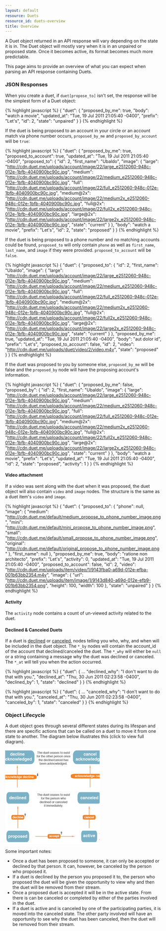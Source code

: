 ```yaml
---
layout: default
resource: Duets
resource_id: duets-overview
title: Overview
---
```

A Duet object returned in an API response will vary depending on the state it is in.  The Duet object will mostly vary when it is in an unpaired or proposed state.  Once it becomes active, its format becomes much more predictable.

This page aims to provide an overview of what you can expect when parsing an API response containing Duets.

### JSON Responses

When you create a duet, if `duet[propose_to]` isn't set, the response will be the simplest form of a Duet object:

{% highlight javascript %}
{
    "duet": {
        "proposed_by_me": true,
        "body": "watch a movie",
        "updated_at": "Tue, 19 Jul 2011 21:05:40 -0400",
        "prefix": "Let's",
        "id": 2,
        "state": "unpaired"
    }
}
{% endhighlight %}

If the duet is being proposed to an account in your circle or an account match via phone number occurs, `proposed_by_me` and `proposed_by_account` will be `true`:

{% highlight javascript %}
{
    "duet": {
        "proposed_by_me": true,
        "proposed_to_account": true,
        "updated_at": "Tue, 19 Jul 2011 21:05:40 -0400",
        "proposed_to": {
            "id": 2,
            "first_name": "Ubaldo",
            "image": {
              "large": "http://cdn.duet.me/uploads/account/image/22/large_e2512060-948c-012e-1bfb-4040900bc90c.jpg",
              "medium": "http://cdn.duet.me/uploads/account/image/22/medium_e2512060-948c-012e-1bfb-4040900bc90c.jpg",
              "full": "http://cdn.duet.me/uploads/account/image/22/full_e2512060-948c-012e-1bfb-4040900bc90c.jpg",
              "medium@2x": "http://cdn.duet.me/uploads/account/image/22/medium2x_e2512060-948c-012e-1bfb-4040900bc90c.jpg",
              "full@2x": "http://cdn.duet.me/uploads/account/image/22/full2x_e2512060-948c-012e-1bfb-4040900bc90c.jpg",
              "large@2x": "http://cdn.duet.me/uploads/account/image/22/large2x_e2512060-948c-012e-1bfb-4040900bc90c.jpg",
              "state": "current"
            }
        },
        "body": "watch a movie",
        "prefix": "Let's",
        "id": 2,
        "state": "proposed"
    }
}
{% endhighlight %}

If the duet is being proposed to a phone number and no matching accounts could be found, `proposed_to` will only contain `phone` as well as `first_name`, `last_name`, and `image` if they were provided. `proposed_to_account` will be `false`.

{% highlight javascript %}
{
    "duet": {
        "proposed_to": {
            "id": 2,
            "first_name": "Ubaldo",
            "image": {
              "large": "http://cdn.duet.me/uploads/account/image/22/large_e2512060-948c-012e-1bfb-4040900bc90c.jpg",
              "medium": "http://cdn.duet.me/uploads/account/image/22/medium_e2512060-948c-012e-1bfb-4040900bc90c.jpg",
              "full": "http://cdn.duet.me/uploads/account/image/22/full_e2512060-948c-012e-1bfb-4040900bc90c.jpg",
              "medium@2x": "http://cdn.duet.me/uploads/account/image/22/medium2x_e2512060-948c-012e-1bfb-4040900bc90c.jpg",
              "full@2x": "http://cdn.duet.me/uploads/account/image/22/full2x_e2512060-948c-012e-1bfb-4040900bc90c.jpg",
              "large@2x": "http://cdn.duet.me/uploads/account/image/22/large2x_e2512060-948c-012e-1bfb-4040900bc90c.jpg",
              "state": "current"
            }
        },
        "proposed_by_me": true,
        "updated_at": "Tue, 19 Jul 2011 21:05:40 -0400",
        "body": "aut dolor id",
        "prefix": "Let's",
        "proposed_to_account": false,
        "id": 2,
        "video": "http://cdn.duet.me/uploads/duet/video/2/video.m4v",
        "state": "proposed"
    }
}
{% endhighlight %}

If the duet was proposed to you by someone else, `proposed_by_me` will be false and the `proposed_by` node will have the proposing account's information.

{% highlight javascript %}
{
    "duet": {
        "proposed_by_me": false,
        "proposed_by": {
            "id": 2,
            "first_name": "Ubaldo",
            "image": {
              "large": "http://cdn.duet.me/uploads/account/image/22/large_e2512060-948c-012e-1bfb-4040900bc90c.jpg",
              "medium": "http://cdn.duet.me/uploads/account/image/22/medium_e2512060-948c-012e-1bfb-4040900bc90c.jpg",
              "full": "http://cdn.duet.me/uploads/account/image/22/full_e2512060-948c-012e-1bfb-4040900bc90c.jpg",
              "medium@2x": "http://cdn.duet.me/uploads/account/image/22/medium2x_e2512060-948c-012e-1bfb-4040900bc90c.jpg",
              "full@2x": "http://cdn.duet.me/uploads/account/image/22/full2x_e2512060-948c-012e-1bfb-4040900bc90c.jpg",
              "large@2x": "http://cdn.duet.me/uploads/account/image/22/large2x_e2512060-948c-012e-1bfb-4040900bc90c.jpg",
              "state": "current"
            }
        },
        "body": "watch a movie",
        "prefix": "Let's",
        "updated_at": "Tue, 19 Jul 2011 21:05:40 -0400",
        "id": 2,
        "state": "proposed",
        "activity": 1
    }
}
{% endhighlight %}

#### Video attachment

If a video was sent along with the duet when it was proposed, the duet object will also contain `video` and `image` nodes.  The structure is the same as a duet item's `video` and `image`.

{% highlight javascript %}
{
    "duet": {
        "proposed_to": {
            "phone": null,
            "image": {
                "medium": "http://cdn.duet.me/default/medium_propose_to_phone_number_image.png",
                "mini": "http://cdn.duet.me/default/mini_propose_to_phone_number_image.png",
                "small": "http://cdn.duet.me/default/small_propose_to_phone_number_image.png",
                "original": "http://cdn.duet.me/default/original_propose_to_phone_number_image.png"
            },
            "first_name": null
        },
        "proposed_by_me": true,
        "body": "ratione non architecto",
        "prefix": "Let's",
        "activity": 0,
        "updated_at": "Tue, 19 Jul 2011 21:05:40 -0400",
        "proposed_to_account": false,
        "id": 2,
        "video": "http://cdn.duet.me/uploads/item/video/1/9143fba0-a69d-012e-efba-001b63bb2354.m4v",
        "image": {
            "url": "http://cdn.duet.me/uploads/item/image/1/9143d840-a69d-012e-efb9-001b63bb2354.png",
            "height": 100,
            "width": 100
        },
        "state": "unpaired"
    }
}
{% endhighlight %}

#### Activity

The `activity` node contains a count of un-viewed activity related to the duet.

<h4 id="declined-and-canceled">Declined &amp; Canceled Duets</h4>

If a duet is [declined](/1/post/duets/:duet_id/declined/) or [canceled](/1/post/duets/:duet_id/canceled/),  nodes telling you who, why, and when will be included in the duet object.  The `*_by` nodes will contain the account_id of the account that declined/canceled the duet.  The `*_why` will either be `null` or a string containing a message why the duet was declined or canceled.  The `*_at` will tell you when the action occurred.

{% highlight javascript %}
{
    "duet": {
        ...
        "declined_why": "I don't want to do that with you.",
        "declined_at": "Thu, 30 Jun 2011 02:23:58 -0400",
        "declined_by": 1,
        "state": "declined"
    }
}
{% endhighlight %}

{% highlight javascript %}
{
    "duet": {
        ...
        "canceled_why": "I don't want to do that with you.",
        "canceled_at": "Thu, 30 Jun 2011 02:23:58 -0400",
        "canceled_by": 1,
        "state": "canceled"
    }
}
{% endhighlight %}


<h3 id="object-lifecycle">Object Lifecycle</h3>

A duet object goes through several different states during its lifespan and there are specific actions that can be called on a duet to move it from one state to another.  The diagram below illustrates this (click to view full diagram).

<a href="/images/duet-object-lifecycle.png"><img src="/images/duet-object-lifecycle-thumb.png" alt="{{page.title}}"></a>

Some important notes:

<ul class="text">
  <li>Once a duet has been proposed to someone, it can only be accepted or declined by that person. It can, however, be canceled by the person who proposed it.</li>
  <li>If a duet is declined by the person you proposed it to, the person who proposed the duet will be given the opportunity to view why and then the duet will be removed from their stream.</li>
  <li>Once a proposed duet is accepted it will be in the active state.  From there is can be canceled or completed by either of the parties involved in the duet.</li>
  <li>If a duet is active and is canceled by one of the participating parties, it is moved into the canceled state.  The other party involved will have an opportunity to see why the duet has been canceled, then the duet will be removed from their stream.</li>
</div>